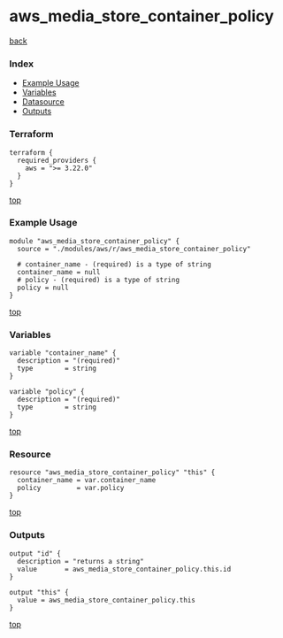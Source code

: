 # aws_media_store_container_policy

[back](../aws.md)

### Index

- [Example Usage](#example-usage)
- [Variables](#variables)
- [Datasource](#datasource)
- [Outputs](#outputs)

### Terraform

```hcl
terraform {
  required_providers {
    aws = ">= 3.22.0"
  }
}
```

[top](#index)

### Example Usage

```hcl
module "aws_media_store_container_policy" {
  source = "./modules/aws/r/aws_media_store_container_policy"

  # container_name - (required) is a type of string
  container_name = null
  # policy - (required) is a type of string
  policy = null
}
```

[top](#index)

### Variables

```hcl
variable "container_name" {
  description = "(required)"
  type        = string
}

variable "policy" {
  description = "(required)"
  type        = string
}
```

[top](#index)

### Resource

```hcl
resource "aws_media_store_container_policy" "this" {
  container_name = var.container_name
  policy         = var.policy
}
```

[top](#index)

### Outputs

```hcl
output "id" {
  description = "returns a string"
  value       = aws_media_store_container_policy.this.id
}

output "this" {
  value = aws_media_store_container_policy.this
}
```

[top](#index)